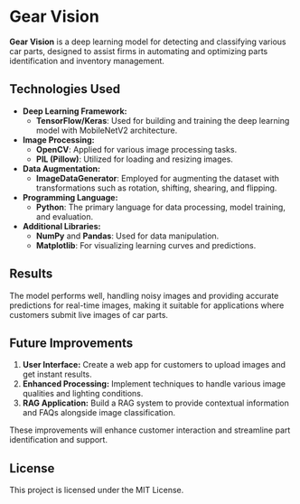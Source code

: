 # Gear Vision

**Gear Vision** is a deep learning model for detecting and classifying various car parts, designed to assist firms in automating and optimizing parts identification and inventory management.

## Technologies Used

- **Deep Learning Framework:**
  - **TensorFlow/Keras**: Used for building and training the deep learning model with MobileNetV2 architecture.
- **Image Processing:**
  - **OpenCV**: Applied for various image processing tasks.
  - **PIL (Pillow)**: Utilized for loading and resizing images.
- **Data Augmentation:**
  - **ImageDataGenerator**: Employed for augmenting the dataset with transformations such as rotation, shifting, shearing, and flipping.
- **Programming Language:**
  - **Python**: The primary language for data processing, model training, and evaluation.
- **Additional Libraries:**
  - **NumPy** and **Pandas**: Used for data manipulation.
  - **Matplotlib**: For visualizing learning curves and predictions.

## Results

The model performs well, handling noisy images and providing accurate predictions for real-time images, making it suitable for applications where customers submit live images of car parts.

## Future Improvements

1. **User Interface:** Create a web app for customers to upload images and get instant results.
2. **Enhanced Processing:** Implement techniques to handle various image qualities and lighting conditions.
3. **RAG Application:** Build a RAG system to provide contextual information and FAQs alongside image classification.

These improvements will enhance customer interaction and streamline part identification and support.

## License

This project is licensed under the MIT License.

